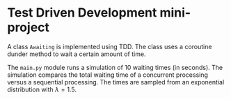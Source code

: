 # Test Driven Development mini-project

A class `Awaiting` is implemented using TDD. The class uses a coroutine dunder method to wait a certain amount of time. 

The `main.py` module runs a simulation of $10$ waiting times (in seconds). The simulation compares the total waiting time of a concurrent processing versus a sequential processing. The times are sampled from an exponential distribution with $\lambda = 1.5$.